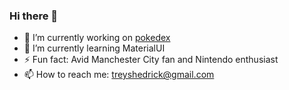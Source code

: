 ### Hi there 👋

- 🔭 I’m currently working on [pokedex](https://github.com/treyshedrick/pokedex)
- 🌱 I’m currently learning MaterialUI
- ⚡ Fun fact: Avid Manchester City fan and Nintendo enthusiast
- 📫 How to reach me: treyshedrick@gmail.com
